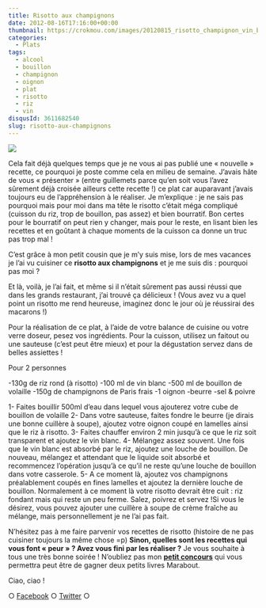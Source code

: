 ```yaml
---
title: Risotto aux champignons
date: 2012-08-16T17:16:00+00:00
thumbnail: https://crokmou.com/images/20120815_risotto_champignon_vin_blanc_0017.jpg
categories:
  - Plats
tags:
  - alcool
  - bouillon
  - champignon
  - oignon
  - plat
  - risotto
  - riz
  - vin
disqusId: 3611682540
slug: risotto-aux-champignons
---
```


[![](http://4.bp.blogspot.com/-obUwZHiMv-8/UC0TptLmYLI/AAAAAAAADRc/S1oDwbG8JjM/s320/20120815_risotto_champignon_vin_blanc_bann.jpg)](http://4.bp.blogspot.com/-obUwZHiMv-8/UC0TptLmYLI/AAAAAAAADRc/S1oDwbG8JjM/s1600/20120815_risotto_champignon_vin_blanc_bann.jpg)

Cela fait déjà quelques temps que je ne vous ai pas publié une « nouvelle » recette, ce pourquoi je poste comme cela en milieu de semaine. J’avais hâte de vous « présenter » (entre guillemets parce qu’en soit vous l’avez sûrement déjà croisée ailleurs cette recette !) ce plat car auparavant j’avais toujours eu de l’appréhension à le réaliser. Je m’explique : je ne sais pas pourquoi mais pour moi dans ma tête le risotto c’était méga compliqué (cuisson du riz, trop de bouillon, pas assez) et bien bourratif. Bon certes pour le bourratif on peut rien y changer, mais pour le reste, en lisant bien les recettes et en goûtant à chaque moments de la cuisson ca donne un truc pas trop mal !

C’est grâce à mon petit cousin que je m’y suis mise, lors de mes vacances je l’ai vu cuisiner ce **risotto aux champignons** et je me suis dis : pourquoi pas moi ?

Et là, voilà, je l’ai fait, et même si il n’était sûrement pas aussi réussi que dans les grands restaurant, j’ai trouvé ça délicieux ! (Vous avez vu a quel point un risotto me rend heureuse, imaginez donc le jour où je réussirai des macarons !)

Pour la réalisation de ce plat, à l’aide de votre balance de cuisine ou votre verre doseur, pesez vos ingrédients. Pour la cuisson, utilisez un faitout ou une sauteuse (c’est peut être mieux) et pour la dégustation servez dans de belles assiettes !

Pour 2 personnes

-130g de riz rond (à risotto)
-100 ml de vin blanc
-500 ml de bouillon de volaille
-150g de champignons de Paris frais
-1 oignon
-beurre
-sel & poivre

1- Faites bouillir 500ml d’eau dans lequel vous ajouterez votre cube de bouillon de volaille
2- Dans votre sauteuse, faites fondre le beurre (je dirais une bonne cuillère à soupe), ajoutez votre oignon coupé en lamelles ainsi que le riz à risotto.
3- Faites chauffer environ 2 min jusqu’à ce que le riz soit transparent et ajoutez le vin blanc.
4- Mélangez assez souvent. Une fois que le vin blanc est absorbé par le riz, ajoutez une louche de bouillon. De nouveau, mélangez et attendant que le liquide soit absorbé et recommencez l’opération jusqu’à ce qu’il ne reste qu’une louche de bouillon dans votre casserole.
5- A ce moment là, ajoutez vos champignons préalablement coupés en fines lamelles et ajoutez la dernière louche de bouillon. Normalement à ce moment là votre risotto devrait être cuit : riz fondant mais qui reste un peu ferme. Salez, poivrez et servez !Si vous le désirez, vous pouvez ajouter une cuillère à soupe de crème fraîche au mélange, mais personnellement je ne l’ai pas fait.

N’hésitez pas à me faire parvenir vos recettes de risotto (histoire de ne pas cuisiner toujours la même chose =p)
**Sinon, quelles sont les recettes qui vous font « peur » ? Avez vous fini par les réaliser ?**
Je vous souhaite à tous une très bonne soirée ! N’oubliez pas mon **[petit concours](http://www.crokmou.com/2012/08/concours-tirage-au-sort-pour-feter-la.html)** qui vous permettra peut être de gagner deux petits livres Marabout.

Ciao, ciao !

○ [Facebook](https://www.facebook.com/crokmou.blog) ○ [Twitter](https://twitter.com/Crokmou) ○